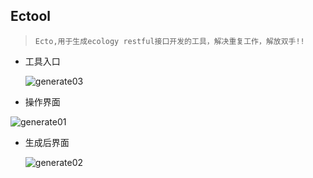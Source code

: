 ## Ectool

> ```
> Ecto,用于生成ecology restful接口开发的工具，解决重复工作，解放双手!!
> ```

* 工具入口

  ![generate03](/Users/jiangyanlong/Desktop/generate03.png)

* 操作界面

![generate01](/Users/jiangyanlong/Desktop/generate01.png)

* 生成后界面

  ![generate02](/Users/jiangyanlong/Desktop/generate02.png)

  